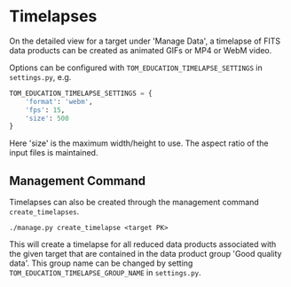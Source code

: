 # Timelapses

On the detailed view for a target under 'Manage Data', a timelapse of FITS data
products can be created as animated GIFs or MP4 or WebM video.

Options can be configured with `TOM_EDUCATION_TIMELAPSE_SETTINGS` in
`settings.py`, e.g.

```python
TOM_EDUCATION_TIMELAPSE_SETTINGS = {
    'format': 'webm',
    'fps': 15,
    'size': 500
}
```

Here 'size' is the maximum width/height to use. The aspect ratio of the input
files is maintained.

## Management Command

Timelapses can also be created through the management command `create_timelapses`.

```
./manage.py create_timelapse <target PK>
```

This will create a timelapse for all reduced data products associated with the
given target that are contained in the data product group 'Good quality data'.
This group name can be changed by setting `TOM_EDUCATION_TIMELAPSE_GROUP_NAME`
in `settings.py`.
